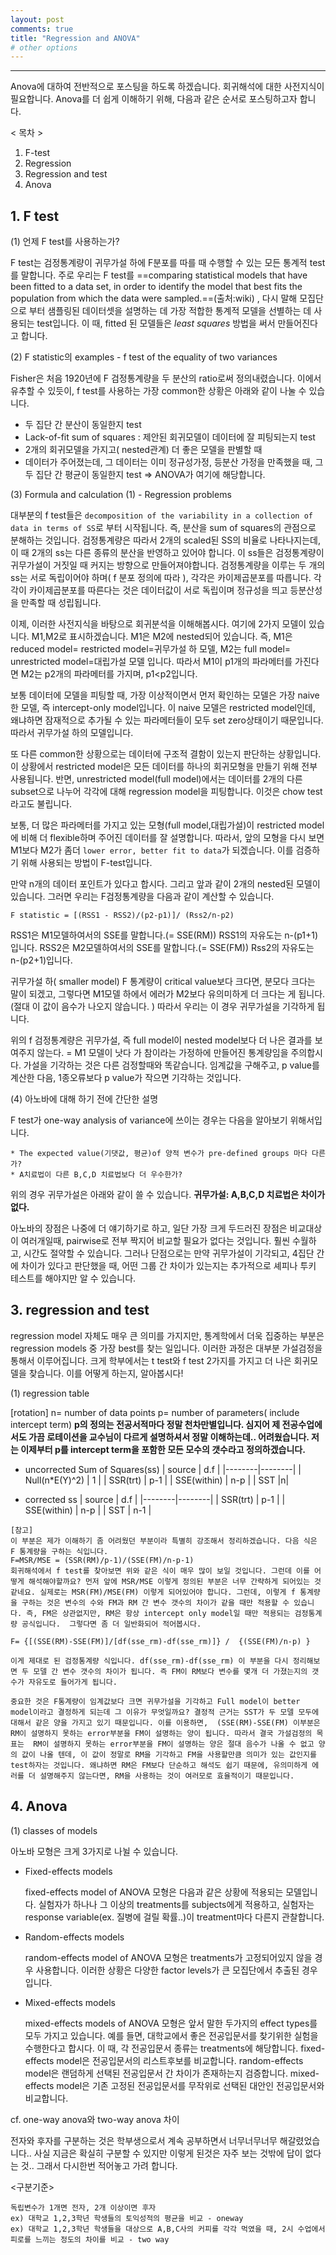 ```yaml
---
layout: post
comments: true
title: "Regression and ANOVA"
# other options
---
```

---

Anova에 대하여 전반적으로 포스팅을 하도록 하겠습니다. 회귀해석에 대한 사전지식이 필요합니다. Anova를 더 쉽게 이해하기 위해, 다음과 같은 순서로 포스팅하고자 합니다.

< 목차 >
1. F-test
2. Regression
3. Regression and test
4. Anova


## 1. F test

(1) 언제 F test를 사용하는가?

F test는 검정통계량이 귀무가설 하에 F분포를 따를 때 수행할 수 있는 모든 통계적 test를 말합니다. 주로 우리는 F test를 ==comparing statistical models that have been fitted to a data set, in order to identify the model that best fits the population from which the data were sampled.==(출처:wiki) , 다시 말해 모집단으로 부터 샘플링된 데이터셋을 설명하는 데 가장 적합한 통계적 모델을 선별하는 데 사용되는 test입니다. 이 때, fitted 된 모델들은 *least squares* 방법을 써서 만들어진다고 합니다. 

(2) F statistic의 examples - f test of the equality of two variances

Fisher은 처음 1920년에 F 검정통계량을 두 분산의 ratio로써 정의내렸습니다. 이에서 유추할 수 있듯이, f test를 사용하는 가장 common한 상황은 아래와 같이 나눌 수 있습니다.

* 두 집단 간 분산이 동일한지 test
* Lack-of-fit sum of squares : 제안된 회귀모델이 데이터에 잘 피팅되는지 test
* 2개의 회귀모델을 가지고( nested관계) 더 좋은 모델을 판별할 때
* 데이터가 주어졌는데, 그 데이터는 이미 정규성가정, 등분산 가정을 만족했을 때, 그 두 집단 간 평균이 동일한지 test => ANOVA가 여기에 해당합니다. 



(3) Formula and calculation (1) - Regression problems

대부분의 f test들은 `decomposition of the variability in a collection of data in terms of SS`로 부터 시작됩니다. 즉, 분산을 sum of squares의 관점으로 분해하는 것입니다. 검정통계량은 따라서 2개의 scaled된 SS의 비율로 나타나지는데, 이 때 2개의 ss는 다른 종류의 분산을 반영하고 있어야 합니다. 이 ss들은 검정통계량이 귀무가설이 거짓일 때 커지는 방향으로 만들어져야합니다. 검정통계량을 이루는 두 개의 ss는 서로 독립이어야 하며( f 분포 정의에 따라 ), 각각은 카이제곱분포를 따릅니다. 각각이 카이제곱분포를 따른다는 것은 데이터값이 서로 독립이며 정규성을 띄고 등분산성을 만족할 때 성립됩니다.

이제, 이러한 사전지식을 바탕으로 회귀분석을 이해해봅시다. 여기에 2가지 모델이 있습니다. M1,M2로 표시하겠습니다. M1은 M2에 nested되어 있습니다. 즉, M1은 reduced model= restricted model=귀무가설 하 모델, M2는 full model= unrestricted model=대립가설 모델 입니다. 따라서 M1이 p1개의 파라메터를 가진다면 M2는 p2개의 파라메터를 가지며, p1<p2입니다. 

보통 데이터에 모델을 피팅할 때, 가장 이상적이면서 먼저 확인하는 모델은 가장 naive한 모델, 즉 intercept-only model입니다. 이 naive 모델은 restricted model인데, 왜냐하면 잠재적으로 추가될 수 있는 파라메터들이 모두 set zero상태이기 때문입니다. 따라서 귀무가설 하의 모델입니다. 

또 다른 common한 상황으로는 데이터에 구조적 결함이 있는지 판단하는 상황입니다. 이 상황에서 restricted model은 모든 데이터를 하나의 회귀모형을 만들기 위해 전부 사용됩니다. 반면, unrestricted model(full model)에서는 데이터를 2개의 다른 subset으로 나누어 각각에 대해 regression model을 피팅합니다. 이것은 chow test라고도 불립니다.

보통, 더 많은 파라메터를 가지고 있는 모형(full model,대립가설)이 restricted model에 비해 더 flexible하며 주어진 데이터를 잘 설명합니다. 따라서, 앞의 모형을 다시 보면 M1보다 M2가 좀더 `lower error, better fit to data`가 되겠습니다. 이를 검증하기 위해 사용되는 방법이 F-test입니다.

만약 n개의 데이터 포인트가 있다고 합시다. 그리고 앞과 같이 2개의 nested된 모델이 있습니다. 그러면 우리는 F검정통계량을 다음과 같이 계산할 수 있습니다.

~~~
F statistic = [(RSS1 - RSS2)/(p2-p1)]/ (Rss2/n-p2)
~~~
RSS1은 M1모델하여서의 SSE를 말합니다.(= SSE(RM))
RSS1의 자유도는 n-(p1+1)입니다.
RSS2은 M2모델하여서의 SSE를 말합니다.(= SSE(FM))
Rss2의 자유도는 n-(p2+1)입니다. 

귀무가설 하( smaller model) F 통계량이 critical value보다 크다면, 분모다 크다는 말이 되겠고, 그렇다면 M1모델 하에서 에러가 M2보다 유의미하게 더 크다는 게 됩니다. (절대 이 값이 음수가 나오지 않습니다. ) 따라서 우리는 이 경우 귀무가설을 기각하게 됩니다. 

위의 f 검정통계량은 귀무가설, 즉 full model이 nested model보다 더 나은 결과를 보여주지 않는다. = M1 모델이 낫다 가 참이라는 가정하에 만들어진 통계량임을 주의합시다. 가설을 기각하는 것은 다른 검정할때와 똑같습니다. 임계값을 구해주고, p value를 계산한 다음, 1종오류보다 p value가 작으면 기각하는 것입니다. 

(4) 아노바에 대해 하기 전에 간단한 설명

F test가 one-way analysis of variance에 쓰이는 경우는 다음을 알아보기 위해서입니다.
~~~
* The expected value(기댓값, 평균)of 양적 변수가 pre-defined groups 마다 다른가?
* A치료법이 다른 B,C,D 치료법보다 더 우수한가?
~~~
위의 경우 귀무가설은 아래와 같이 쓸 수 있습니다.
 **귀무가설: A,B,C,D 치료법은 차이가 없다.**

아노바의 장점은 나중에 더 얘기하기로 하고, 일단 가장 크게 두드러진 장점은 비교대상이 여러개일때, pairwise로 전부 짝지어 비교할 필요가 없다는 것입니다. 훨씬 수월하고, 시간도 절약할 수 있습니다. 그러나 단점으로는 만약 귀무가설이 기각되고, 4집단 간에 차이가 있다고 판단했을 때, 어떤 그룹 간 차이가 있는지는 추가적으로 셰피나 투키 테스트를 해야지만 알 수 있습니다. 

## 3. regression and test

regression model 자체도 매우 큰 의미를 가지지만, 통계학에서 더욱 집중하는 부분은 regression models 중 가장 best를 찾는 일입니다. 이러한 과정은 대부분 가설검정을 통해서 이루어집니다. 크게 학부에서는 t test와 f test 2가지를 가지고 더 나은 회귀모델을 찾습니다. 이를 어떻게 하는지, 알아봅시다!

(1) regression table

[rotation]
n= number of data points
p= number of parameters( include intercept term)
**p의 정의는 전공서적마다 정말 천차만별입니다. 심지어 제 전공수업에서도 가끔 로테이션을 교수님이 다르게 설명하셔서 정말 이해하는데.. 어려웠습니다. 저는 이제부터 p를 intercept term을 포함한 모든 모수의 갯수라고 정의하겠습니다.**

* uncorrected Sum of Squares(ss)
| source | d.f |
|--------|--------|
|  Null(n*E(Y)^2)  |    1  |
|  SSR(trt)  |   p-1   |
|  SSE(within)  |   n-p   |
|  SST  |n|


* corrected ss
| source | d.f |
|--------|--------|
|  SSR(trt) |   p-1   |
|  SSE(within) |   n-p   |
|  SST  |   n-1   |

~~~
[참고]
이 부분은 제가 이해하기 좀 어려웠던 부분이라 특별히 강조해서 정리하겠습니다. 다음 식은 F 통계량을 구하는 식입니다.
F=MSR/MSE = (SSR(RM)/p-1)/(SSE(FM)/n-p-1) 
회귀해석에서 f test를 찾아보면 위와 같은 식이 매우 많이 보일 것입니다. 그런데 이를 어떻게 해석해야할까요? 먼저 앞에 MSR/MSE 이렇게 정의된 부분은 너무 간략하게 되어있는 것 같네요. 실제로는 MSR(FM)/MSE(FM) 이렇게 되어있어야 합니다. 그런데, 이렇게 f 통계량을 구하는 것은 변수의 수와 FM과 RM 간 변수 갯수의 차이가 같을 때만 적용할 수 있습니다. 즉, FM은 상관없지만, RM은 항상 intercept only model일 때만 적용되는 검정통계량 공식입니다.  그렇다면 좀 더 일반화되어 적어봅시다.

F= {[(SSE(RM)-SSE(FM)]/[df(sse_rm)-df(sse_rm)]} /  {(SSE(FM)/n-p) }

이게 제대로 된 검정통계량 식입니다. df(sse_rm)-df(sse_rm) 이 부분을 다시 정리해보면 두 모델 간 변수 갯수의 차이가 됩니다. 즉 FM이 RM보다 변수를 몇개 더 가졌는지의 갯수가 자유도로 들어가게 됩니다.

중요한 것은 F통계량이 임계값보다 크면 귀무가설을 기각하고 Full model이 better model이라고 결정하게 되는데 그 이유가 무엇일까요? 결정적 근거는 SST가 두 모델 모두에 대해서 같은 양을 가지고 있기 때문입니다. 이를 이용하면,  (SSE(RM)-SSE(FM) 이부분은 RM이 설명하지 못하는 error부분을 FM이 설명하는 양이 됩니다. 따라서 결국 가설검정의 목표는  RM이 설명하지 못하는 error부분을 FM이 설명하는 양은 절대 음수가 나올 수 없고 양의 값이 나올 텐데, 이 값이 정말로 RM을 기각하고 FM을 사용할만큼 의미가 있는 값인지를 test하자는 것입니다. 왜냐하면 RM은 FM보다 단순하고 해석도 쉽기 때문에, 유의미하게 에러를 더 설명해주지 않는다면, RM을 사용하는 것이 여러모로 효율적이기 때문입니다. 

~~~












## 4. Anova

(1) classes of models

아노바 모형은 크게 3가지로 나뉠 수 있습니다.

* Fixed-effects models 

 	fixed-effects model of ANOVA 모형은 다음과 같은 상황에 적용되는 모델입니다. 실험자가 하나나 그 이상의 treatments를 subjects에게 적용하고, 실험자는 response variable(ex. 질병에 걸릴 확률..)이 treatment마다 다른지 관찰합니다. 
    
* Random-effects models
	
    random-effects model of ANOVA 모형은 treatments가 고정되어있지 않을 경우 사용합니다. 이러한 상황은 다양한 factor levels가 큰 모집단에서 추출된 경우입니다. 

* Mixed-effects models
	
    mixed-effects models of ANOVA 모형은 앞서 말한 두가지의 effect types를 모두 가지고 있습니다. 예를 들면, 대학교에서 좋은 전공입문서를 찾기위한 실험을 수행한다고 합시다. 이 때, 각 전공입문서 종류는 treatments에 해당합니다. fixed-effects model은 전공입문서의 리스트후보를 비교합니다. random-effects model은 랜덤하게 선택된 전공입문서 간 차이가 존재하는지 검증합니다. mixed-effects model은 기존 고정된 전공입문서를 무작위로 선택된 대안인 전공입문서와 비교합니다. 
    
cf. one-way anova와 two-way anova 차이

전자와 후자를 구분하는 것은 학부생으로서 계속 공부하면서 너무너무너무 해갈렸었습니다.. 사실 지금은 확실히 구분할 수 있지만 이렇게 된것은 자주 보는 것밖에 답이 없다는 것.. 그래서 다시한번 적어놓고 가려 합니다.

<구분기준>
```
독립변수가 1개면 전자, 2개 이상이면 후자
ex) 대학교 1,2,3학년 학생들의 토익성적의 평균을 비교 - oneway
ex) 대학교 1,2,3학년 학생들을 대상으로 A,B,C사의 커피를 각각 먹였을 때, 2시 수업에서 피로를 느끼는 정도의 차이를 비교 - two way
```


